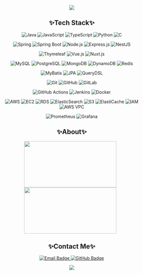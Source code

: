 <div align="center">
  <img src="https://capsule-render.vercel.app/api?type=waving&color=0:FFB6C1,100:76c7c0&height=200&section=header&text=jcowwk's%20Develop&fontSize=40&fontColor=ffffff" />
  
  <h2>✨Tech Stack✨</h2>
  
  ![Java](https://img.shields.io/badge/Java-007396?style=plastic&logo=java&logoColor=white)
  ![JavaScript](https://img.shields.io/badge/JavaScript-F7DF1E?style=plastic&logo=javascript&logoColor=black)
  ![TypeScript](https://img.shields.io/badge/TypeScript-3178C6?style=plastic&logo=typescript&logoColor=white)
  ![Python](https://img.shields.io/badge/Python-3776AB?style=plastic&logo=python&logoColor=white)
  ![C](https://img.shields.io/badge/C-A8B9CC?style=plastic&logo=c&logoColor=black)

  ![Spring](https://img.shields.io/badge/Spring-6DB33F?style=plastic&logo=spring&logoColor=white)
  ![Spring Boot](https://img.shields.io/badge/Spring%20Boot-6DB33F?style=plastic&logo=springboot&logoColor=white)
  ![Node.js](https://img.shields.io/badge/Node.js-339933?style=plastic&logo=node.js&logoColor=white)
  ![Express.js](https://img.shields.io/badge/Express.js-000000?style=plastic&logo=express&logoColor=white)
  ![NestJS](https://img.shields.io/badge/NestJS-E0234E?style=plastic&logo=nestjs&logoColor=white)

  ![Thymeleaf](https://img.shields.io/badge/Thymeleaf-005F0F?style=plastic&logo=thymeleaf&logoColor=white)
  ![Vue.js](https://img.shields.io/badge/Vue.js-4FC08D?style=plastic&logo=vue.js&logoColor=white)
  ![Nuxt.js](https://img.shields.io/badge/Nuxt.js-00DC82?style=plastic&logo=nuxt.js&logoColor=white)

  ![MySQL](https://img.shields.io/badge/MySQL-4479A1?style=plastic&logo=mysql&logoColor=white)
  ![PostgreSQL](https://img.shields.io/badge/PostgreSQL-4169E1?style=plastic&logo=postgresql&logoColor=white)
  ![MongoDB](https://img.shields.io/badge/MongoDB-47A248?style=plastic&logo=mongodb&logoColor=white)
  ![DynamoDB](https://img.shields.io/badge/DynamoDB-4053D6?style=plastic&logo=amazon-dynamodb&logoColor=white)
  ![Redis](https://img.shields.io/badge/Redis-DC382D?style=plastic&logo=redis&logoColor=white)

  ![MyBatis](https://img.shields.io/badge/MyBatis-000000?style=plastic&logo=MyBatis&logoColor=white)
  ![JPA](https://img.shields.io/badge/JPA-59666C?style=plastic&logo=hibernate&logoColor=white)
  ![QueryDSL](https://img.shields.io/badge/QueryDSL-404D59?style=plastic&logo=apachemaven&logoColor=white)

  ![Git](https://img.shields.io/badge/Git-F05032?style=plastic&logo=git&logoColor=white)
  ![GitHub](https://img.shields.io/badge/GitHub-181717?style=plastic&logo=github&logoColor=white)
  ![GitLab](https://img.shields.io/badge/GitLab-FC6D26?style=plastic&logo=gitlab&logoColor=white)

  ![GitHub Actions](https://img.shields.io/badge/GitHub%20Actions-2088FF?style=plastic&logo=githubactions&logoColor=white)
  ![Jenkins](https://img.shields.io/badge/Jenkins-D24939?style=plastic&logo=jenkins&logoColor=white)
  ![Docker](https://img.shields.io/badge/Docker-2496ED?style=plastic&logo=docker&logoColor=white)

  ![AWS](https://img.shields.io/badge/AWS-232F3E?style=plastic&logo=amazonaws&logoColor=white)
  ![EC2](https://img.shields.io/badge/EC2-FF9900?style=plastic&logo=amazonaws&logoColor=white)
  ![RDS](https://img.shields.io/badge/RDS-527FFF?style=plastic&logo=amazonrds&logoColor=white)
  ![ElasticSearch](https://img.shields.io/badge/ElasticSearch-005571?style=plastic&logo=elasticsearch&logoColor=white)
  ![S3](https://img.shields.io/badge/S3-569A31?style=plastic&logo=amazonaws&logoColor=white)
  ![ElastiCache](https://img.shields.io/badge/ElastiCache-FF4F00?style=plastic&logo=amazonaws&logoColor=white)
  ![IAM](https://img.shields.io/badge/IAM-FF9900?style=plastic&logo=amazonaws&logoColor=white)
  ![AWS VPC](https://img.shields.io/badge/AWS%20VPC-232F3E?style=plastic&logo=amazonaws&logoColor=white)

  ![Prometheus](https://img.shields.io/badge/Prometheus-FF69B4?style=plastic&logo=prometheus&logoColor=white)
  ![Grafana](https://img.shields.io/badge/Grafana-FFA500?style=plastic&logo=grafana&logoColor=white)

  <h2>✨About✨</h2>
  
  <div style="display: inline-block; margin-right: 10px;">
    <a href="https://github.com/devxb/gitanimals">
      <img src="https://render.gitanimals.org/farms/jcowwk" width="300" height="150" />
    </a>
    <a href="https://solved.ac/jcowwk">
      <img src="http://mazassumnida.wtf/api/generate_badge?boj=jcowwk" width="300" height="150" />
    </a>
  </div>

  <h2>✨Contact Me✨</h2>
  
  <p>
    <a href="mailto:jcowwk@gmail.com" target="_blank">
      <img src="https://img.shields.io/badge/Email-jcowwk@gmail.com-D14836?style=plastic&logo=gmail&logoColor=white" alt="Email Badge" />
    </a>
    <a href="https://github.com/jcowwk" target="_blank">
      <img src="https://img.shields.io/badge/GitHub-jcowwk-181717?style=plastic&logo=github&logoColor=white" alt="GitHub Badge" />
    </a>
  </p>

  <img src="https://capsule-render.vercel.app/api?type=waving&color=0:FFB6C1,100:76c7c0&height=150&section=footer" />
</div>
